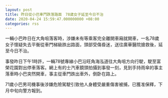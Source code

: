 ```yaml
---
layout: post
title: 昨日從小巴車門跌落路面　78歲女子延至今日不治
date: 2020-04-24 15:59:47.000000000 +08:00
categories: rss
---
```


一輛小巴昨日在大角咀落客時，涉嫌未有等乘客完全離開車廂就開車，一名78歲女子懷疑失去平衡從車門梯級跌出路面，頭部受傷昏迷，送往廣華醫院搶救後，延至今日不治。

事發昨日下午1時許，一輛78號專線小巴沿旺角海泓道往大角咀方向行駛，駛至富榮花園對出停車落客。網上有的士汽車鏡頭拍攝到事發一刻，見到手持雨傘的事主落車時小巴突然開車，事主從車門跌出車外，倒卧在路上。

71歲小巴男司機事後涉嫌危險駕駛引致他人身體受嚴重傷害被捕，已獲准保釋，下月中旬向警方報到。
